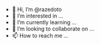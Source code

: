 - 👋 Hi, I’m @razedoto
- 👀 I’m interested in ...
- 🌱 I’m currently learning ...
- 💞️ I’m looking to collaborate on ...
- 📫 How to reach me ...

<!---
razedoto/razedoto is a ✨ special ✨ repository because its `README.md` (this file) appears on your GitHub profile.
You can click the Preview link to take a look at your changes.
--->
